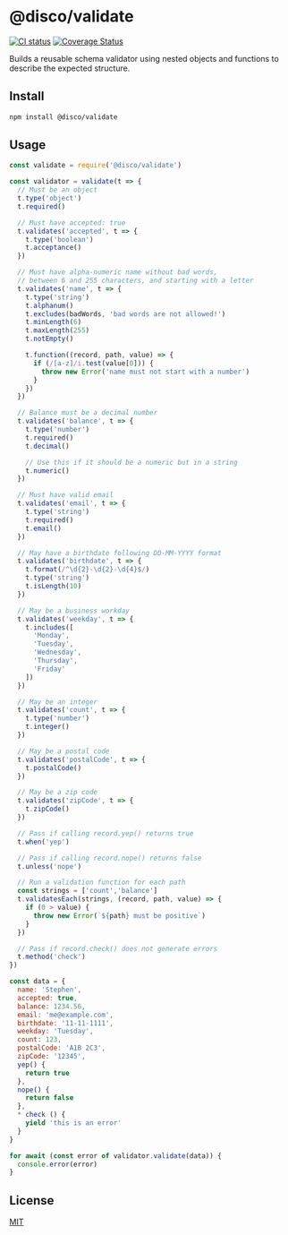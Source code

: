 # @disco/validate

[![CI status](https://github.com/discorm/validate/workflows/ci/badge.svg)](https://github.com/discorm/validate/actions?query=workflow%3Aci+branch%3Amaster)
[![Coverage Status](https://coveralls.io/repos/discorm/validate/badge.png)](https://coveralls.io/r/discorm/validate)

Builds a reusable schema validator using nested objects and functions to
describe the expected structure.

## Install

```sh
npm install @disco/validate
```

## Usage

```js
const validate = require('@disco/validate')

const validator = validate(t => {
  // Must be an object
  t.type('object')
  t.required()

  // Must have accepted: true
  t.validates('accepted', t => {
    t.type('boolean')
    t.acceptance()
  })

  // Must have alpha-numeric name without bad words,
  // between 6 and 255 characters, and starting with a letter
  t.validates('name', t => {
    t.type('string')
    t.alphanum()
    t.excludes(badWords, 'bad words are not allowed!')
    t.minLength(6)
    t.maxLength(255)
    t.notEmpty()

    t.function((record, path, value) => {
      if (/[a-z]/i.test(value[0])) {
        throw new Error('name must not start with a number')
      }
    })
  })

  // Balance must be a decimal number
  t.validates('balance', t => {
    t.type('number')
    t.required()
    t.decimal()

    // Use this if it should be a numeric but in a string
    t.numeric()
  })

  // Must have valid email
  t.validates('email', t => {
    t.type('string')
    t.required()
    t.email()
  })

  // May have a birthdate following DD-MM-YYYY format
  t.validates('birthdate', t => {
    t.format(/^\d{2}-\d{2}-\d{4}$/)
    t.type('string')
    t.isLength(10)
  })

  // May be a business workday
  t.validates('weekday', t => {
    t.includes([
      'Monday',
      'Tuesday',
      'Wednesday',
      'Thursday',
      'Friday'
    ])
  })

  // May be an integer
  t.validates('count', t => {
    t.type('number')
    t.integer()
  })

  // May be a postal code
  t.validates('postalCode', t => {
    t.postalCode()
  })

  // May be a zip code
  t.validates('zipCode', t => {
    t.zipCode()
  })

  // Pass if calling record.yep() returns true
  t.when('yep')

  // Pass if calling record.nope() returns false
  t.unless('nope')

  // Run a validation function for each path
  const strings = ['count','balance']
  t.validatesEach(strings, (record, path, value) => {
    if (0 > value) {
      throw new Error(`${path} must be positive`)
    }
  })

  // Pass if record.check() does not generate errors
  t.method('check')
})

const data = {
  name: 'Stephen',
  accepted: true,
  balance: 1234.56,
  email: 'me@example.com',
  birthdate: '11-11-1111',
  weekday: 'Tuesday',
  count: 123,
  postalCode: 'A1B 2C3',
  zipCode: '12345',
  yep() {
    return true
  },
  nope() {
    return false
  },
  * check () {
    yield 'this is an error'
  }
}

for await (const error of validator.validate(data)) {
  console.error(error)
}
```

## License

[MIT](./LICENSE)
